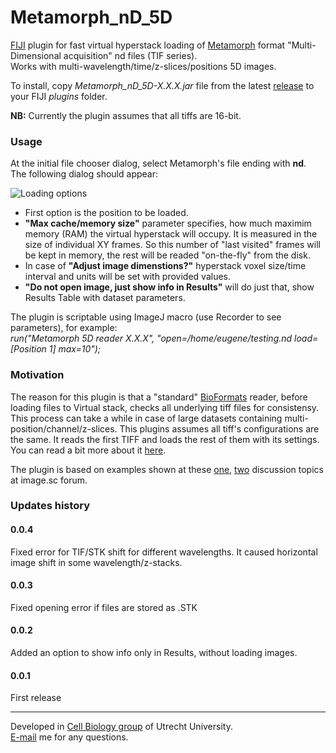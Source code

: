 # Metamorph_nD_5D

[FIJI](https://fiji.sc/) plugin for fast virtual hyperstack loading of [Metamorph](https://www.moleculardevices.com/products/cellular-imaging-systems/acquisition-and-analysis-software/metamorph-microscopy) format "Multi-Dimensional acquisition" nd files (TIF series).  
Works with multi-wavelength/time/z-slices/positions 5D images.

To install, copy *Metamorph_nD_5D-X.X.X.jar* file from the latest [release](https://github.com/ekatrukha/Metamorph_nD_5D/releases) to your FIJI *plugins* folder.

**NB:** Currently the plugin assumes that all tiffs are 16-bit.

### Usage
At the initial file chooser dialog, select Metamorph's file ending with **nd**.  
The following dialog should appear:  

![Loading options](https://katpyxa.info/software/MMReader/MMReader_v.0.0.2.png)
  
- First option is the position to be loaded.  
- **"Max cache/memory size"** parameter specifies, how much maximim memory (RAM) the virtual hyperstack will occupy. It is measured in the size of individual XY frames. So this number of "last visited" frames will be kept in memory, the rest will be readed "on-the-fly" from the disk.    
- In case of **"Adjust image dimenstions?"** hyperstack voxel size/time interval and units will be set with provided values.
- **"Do not open image, just show info in Results"** will do just that, show Results Table with dataset parameters.  

The plugin is scriptable using ImageJ macro (use Recorder to see parameters), for example:  
*run("Metamorph 5D reader X.X.X", "open=/home/eugene/testing.nd load=[Position 1] max=10");*

### Motivation 

The reason for this plugin is that a "standard" [BioFormats](https://imagej.net/formats/bio-formats) reader, before loading files to Virtual stack, checks all underlying tiff files for consistensy. This process can take a while in case of large datasets containing multi-position/channel/z-slices.   This plugins assumes all tiff's configurations are the same. It reads the first TIFF and loads the rest of them with its settings.
You can read a bit more about it [here](https://forum.image.sc/t/speeding-up-metamorph-file-reading-with-bioformats/42532/4).  

The plugin is based on examples shown at these [one](https://forum.image.sc/t/open-part-of-tif-stack/3166), [two](https://forum.image.sc/t/wrap-imageplus-virtualstack-into-imglib2/4154) discussion topics at image.sc forum.

### Updates history
#### 0.0.4
Fixed error for TIF/STK shift for different wavelengths. It caused horizontal image shift in some wavelength/z-stacks.
#### 0.0.3
Fixed opening error if files are stored as .STK
#### 0.0.2
Added an option to show info only in Results, without loading images.
#### 0.0.1
First release

----------

Developed in <a href='http://cellbiology.science.uu.nl/'>Cell Biology group</a> of Utrecht University.  
<a href="mailto:katpyxa@gmail.com">E-mail</a> me for any questions.


